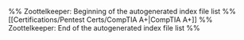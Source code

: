 %% Zoottelkeeper: Beginning of the autogenerated index file list  %%
 [[Certifications/Pentest Certs/CompTIA A+|CompTIA A+]]
%% Zoottelkeeper: End of the autogenerated index file list  %%
